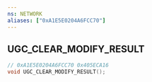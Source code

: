 ```yaml
---
ns: NETWORK
aliases: ["0xA1E5E0204A6FCC70"]
---
```

## UGC_CLEAR_MODIFY_RESULT

```c
// 0xA1E5E0204A6FCC70 0x405ECA16
void UGC_CLEAR_MODIFY_RESULT();
```

